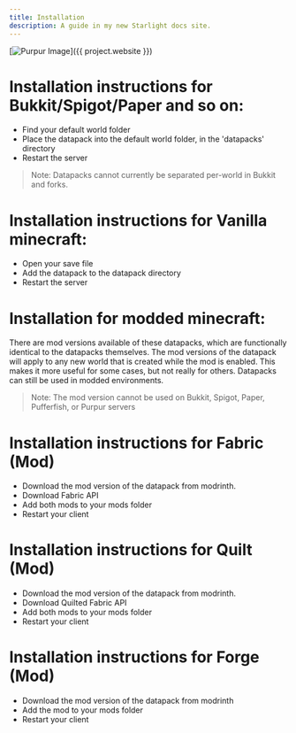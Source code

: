 ```yaml
---
title: Installation
description: A guide in my new Starlight docs site.
---
```


[![Purpur Image](https://user-images.githubusercontent.com/74448585/150906023-101cd383-da82-4a3c-9603-a3b5741c3994.png)]({{ project.website }})

# Installation instructions for Bukkit/Spigot/Paper and so on:
* Find your default world folder
* Place the datapack into the default world folder, in the 'datapacks' directory
* Restart the server

> Note: Datapacks cannot currently be separated per-world in Bukkit and forks. 

# Installation instructions for Vanilla minecraft:
* Open your save file
* Add the datapack to the datapack directory
* Restart the server

# Installation for modded minecraft:
There are mod versions available of these datapacks, which are functionally identical to the datapacks themselves.
The mod versions of the datapack will apply to any new world that is created while the mod is enabled. 
This makes it more useful for some cases, but not really for others. Datapacks can still be used in modded environments.

> Note: The mod version cannot be used on Bukkit, Spigot, Paper, Pufferfish, or Purpur servers

# Installation instructions for Fabric (Mod)
* Download the mod version of the datapack from modrinth. 
* Download Fabric API
* Add both mods to your mods folder
* Restart your client

# Installation instructions for Quilt (Mod)
* Download the mod version of the datapack from modrinth.
* Download Quilted Fabric API
* Add both mods to your mods folder
* Restart your client

# Installation instructions for Forge (Mod)
* Download the mod version of the datapack from modrinth
* Add the mod to your mods folder
* Restart your client
